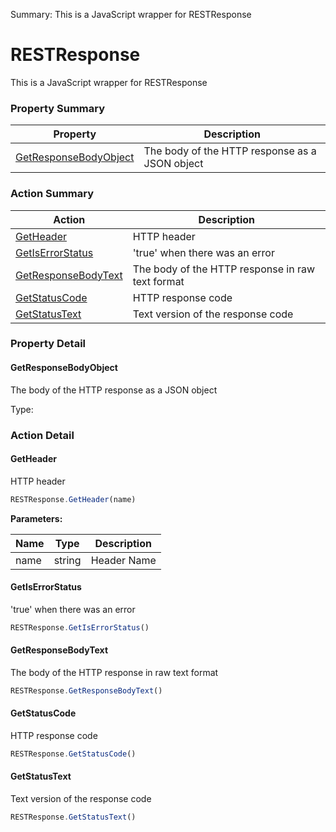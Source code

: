 Summary: This is a JavaScript wrapper for RESTResponse

# RESTResponse

This is a JavaScript wrapper for RESTResponse






<!-- ============================== property summary ========================== -->

  

### Property Summary

| **Property** | **Description** |
| ------------ | --------------- |
| [GetResponseBodyObject](#getresponsebodyobject) | The body of the HTTP response as a JSON object |



  
<!-- ============================== action summary ========================== -->



### Action Summary

|  **Action** | **Description** | 
| ----------- | --------------- |
|  [GetHeader](#getheader) | HTTP header |
|  [GetIsErrorStatus](#getiserrorstatus) | 'true' when there was an error |
|  [GetResponseBodyText](#getresponsebodytext) | The body of the HTTP response in raw text format |
|  [GetStatusCode](#getstatuscode) | HTTP response code |
|  [GetStatusText](#getstatustext) | Text version of the response code |




<!-- ============================== property detail ========================== -->
  
### Property Detail
    
<a name="GetResponseBodyObject"></a>
#### GetResponseBodyObject


The body of the HTTP response as a JSON object

      
  
      
Type: 
      
      
    
  
  
<!-- ============================== action detail ========================== -->
  
### Action Detail
    
<a name="GetHeader"></a>    
#### GetHeader

HTTP header

```javascript
RESTResponse.GetHeader(name)
```


**Parameters:**

|  **Name** | **Type** | **Description** |
| ---------- | -------- | --------------- |
| name | string |  Header Name |





<a name="see.also.restresponse.getheader"></a>

<a name="GetIsErrorStatus"></a>    
#### GetIsErrorStatus

'true' when there was an error

```javascript
RESTResponse.GetIsErrorStatus()
```





<a name="see.also.restresponse.getiserrorstatus"></a>

<a name="GetResponseBodyText"></a>    
#### GetResponseBodyText

The body of the HTTP response in raw text format

```javascript
RESTResponse.GetResponseBodyText()
```





<a name="see.also.restresponse.getresponsebodytext"></a>

<a name="GetStatusCode"></a>    
#### GetStatusCode

HTTP response code

```javascript
RESTResponse.GetStatusCode()
```





<a name="see.also.restresponse.getstatuscode"></a>

<a name="GetStatusText"></a>    
#### GetStatusText

Text version of the response code

```javascript
RESTResponse.GetStatusText()
```





<a name="see.also.restresponse.getstatustext"></a>

  

